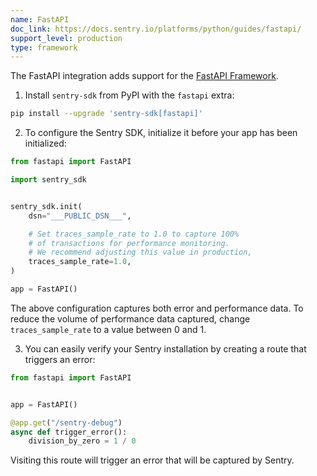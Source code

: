 ```yaml
---
name: FastAPI
doc_link: https://docs.sentry.io/platforms/python/guides/fastapi/
support_level: production
type: framework
---
```


The FastAPI integration adds support for the [FastAPI Framework](https://fastapi.tiangolo.com/).

1. Install `sentry-sdk` from PyPI with the `fastapi` extra:

```bash
pip install --upgrade 'sentry-sdk[fastapi]'
```

2. To configure the Sentry SDK, initialize it before your app has been initialized:

```python
from fastapi import FastAPI

import sentry_sdk


sentry_sdk.init(
    dsn="___PUBLIC_DSN___",

    # Set traces_sample_rate to 1.0 to capture 100%
    # of transactions for performance monitoring.
    # We recommend adjusting this value in production,
    traces_sample_rate=1.0,
)

app = FastAPI()
```

The above configuration captures both error and performance data. To reduce the volume of performance data captured, change `traces_sample_rate` to a value between 0 and 1.

3. You can easily verify your Sentry installation by creating a route that triggers an error:

```python
from fastapi import FastAPI


app = FastAPI()

@app.get("/sentry-debug")
async def trigger_error():
    division_by_zero = 1 / 0

```

Visiting this route will trigger an error that will be captured by Sentry.
